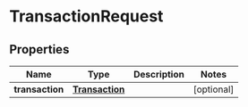 
# TransactionRequest

## Properties
Name | Type | Description | Notes
------------ | ------------- | ------------- | -------------
**transaction** | [**Transaction**](Transaction.md) |  |  [optional]



